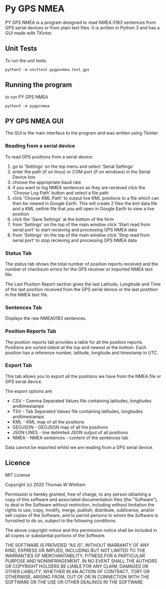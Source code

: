 # Py GPS NMEA

PY GPS NMEA is a program designed to read NMEA 0183 sentences from GPS serial
devices or from plain text files. It is written in Python 3 and has
a GUI made with TKinter.

## Unit Tests
To run the unit tests.

```
python3 -m unittest pygpsnmea.test_gps
```

## Running the program

to run PY GPS NMEA

```
python3 -m pygpsnmea
```

## PY GPS NMEA GUI
The GUI is the main interface to the program and was written using Tkinter.

### Reading from a serial device
To read GPS positions from a serial device:
1. go to 'Settings' on the top menu and select 'Serial Settings'
2. enter the path (if on linux) or COM port (if on windows) in the Serial Device box
3. choose the appropriate baud rate
4. if you want to log NMEA sentences as they are recieved click the 'Choose Log Path' button and select a file path
5. click 'Choose KML Path' to output live KML positions to a file which can then be viewed in Google Earth. This will create 2 files the kml data file and a KML netlink file that you will open in Google Earth to view a live position
6. click the 'Save Settings' at the bottom of the form
7. from 'Settings' on the top of the main window click 'Start read from serial port' to start recieving and processing GPS NMEA data
8. from 'Settings' on the top of the main window click 'Stop read from serial port' to stop recieving and processing GPS NMEA data

### Status Tab
The status tab shows the total number of position reports received
and the number of checksum errors for the GPS receiver
or imported NMEA text file.

The Last Position Report section gives the last Latitude, Longitude and Time
of the last position received from the GPS serial device or the last postition
in the NMEA text file.

### Sentences Tab
Displays the raw NMEA0183 sentences.

### Position Reports Tab
The position reports tab provides a table for all the position reports.
Positions are sorted oldest at the top and newest at the bottom.
Each position has a reference number, latitude, longitude and timestamp in UTC.

### Export Tab
This tab allows you to export all the positions we have from the NMEA file or
GPS serial device.

The export options are:

* CSV - Comma Separated Values file containing latitudes, longitudes andtimestamps
* TSV - Tab Separated Values file containing latitudes, longitudes andtimestamps
* KML - KML map of all the positions
* GEOJSON - GEOJSON map of all the positions
* JSON LINES - line delimited JSON output of all positions
* NMEA - NMEA sentences - content of the sentences tab

Data cannot be exported whilst we are reading from a GPS serial device.

## Licence

MIT License

Copyright (c) 2020 Thomas W Whittam

Permission is hereby granted, free of charge, to any person obtaining a copy
of this software and associated documentation files (the "Software"), to deal
in the Software without restriction, including without limitation the rights
to use, copy, modify, merge, publish, distribute, sublicense, and/or sell
copies of the Software, and to permit persons to whom the Software is
furnished to do so, subject to the following conditions:

The above copyright notice and this permission notice shall be included in all
copies or substantial portions of the Software.

THE SOFTWARE IS PROVIDED "AS IS", WITHOUT WARRANTY OF ANY KIND, EXPRESS OR
IMPLIED, INCLUDING BUT NOT LIMITED TO THE WARRANTIES OF MERCHANTABILITY,
FITNESS FOR A PARTICULAR PURPOSE AND NONINFRINGEMENT. IN NO EVENT SHALL THE
AUTHORS OR COPYRIGHT HOLDERS BE LIABLE FOR ANY CLAIM, DAMAGES OR OTHER
LIABILITY, WHETHER IN AN ACTION OF CONTRACT, TORT OR OTHERWISE, ARISING FROM,
OUT OF OR IN CONNECTION WITH THE SOFTWARE OR THE USE OR OTHER DEALINGS IN THE
SOFTWARE.
